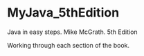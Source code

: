 # MyJava_5thEdition
Java in easy steps. Mike McGrath. 5th Edition

Working through each section of the book.

